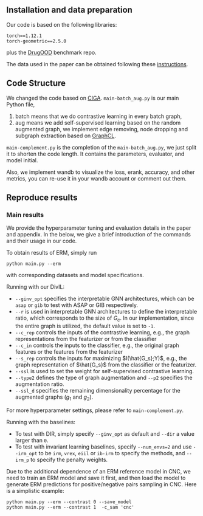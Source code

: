 ## Installation and data preparation

Our code is based on the following libraries:

```
torch==1.12.1
torch-geometric==2.5.0
```

plus the [DrugOOD](https://github.com/tencent-ailab/DrugOOD) benchmark repo.

The data used in the paper can be obtained following these [instructions](./dataset_gen/README.md).

## Code Structure

We changed the code based on [CIGA](https://github.com/LFhase/CIGA/tree/main).
`main-batch_aug.py` is our main Python file, 

1) batch means that we do contrastive learning in every batch graph, 
2) aug means we add self-supervised learning based on the random augmented graph, we implement edge removing, node dropping and subgraph extraction based on [GraphCL](https://github.com/Shen-Lab/GraphCL).

`main-complement.py` is the completion of the `main-batch_aug.py`, we just split it to shorten the code length. It contains the parameters, evaluator, and model initial.

Also, we implement wandb to visualize the loss, erank, accuracy, and other metrics, you can re-use it in your wandb account or comment out them.


## Reproduce results
### Main results
We provide the hyperparameter tuning and evaluation details in the paper and appendix.
In the below, we give a brief introduction of the commands and their usage in our code. 

To obtain results of ERM, simply run 

```
python main.py --erm
```

with corresponding datasets and model specifications.

Running with our DivIL:

- `--ginv_opt` specifies the interpretable GNN architectures, which can be `asap` or `gib` to test with ASAP or GIB respectively.
- `--r` is used in interpretable GNN architectures to define the interpretable ratio, which corresponds to the size of $G_c$. In our implementation, since the entire graph is utilized, the default value is set to `-1`.
- `--c_rep` controls the inputs of the contrastive learning, e.g., the graph representations from the featurizer or from the classifier
- `--c_in` controls the inputs to the classifier, e.g., the original graph features or the features from the featurizer
- `--s_rep` controls the inputs for maximizing $I(\hat{G_s};Y)$, e.g., the graph representation of $\hat{G_s}$ from the classifier or the featurizer.
- `--ssl` is used to set the weight for self-supervised contrastive learning.
- `--type2` defines the type of graph augmentation and `--p2` specifies the augmentation ratio. 
- `--ssl_d` specifies the remaining dimensionality percentage for the augmented graphs ($g_1$ and $g_2$).

For more hyperparameter settings, please refer to `main-complement.py`.

Running with the baselines:

- To test with DIR, simply specify `--ginv_opt` as default and `--dir` a value larger than `0`.
- To test with invariant learning baselines, specify `--num_envs=2` and
  use `--irm_opt` to be `irm`, `vrex`, `eiil` or `ib-irm` to specify the methods,
  and `--irm_p` to specify the penalty weights.

Due to the additional dependence of an ERM reference model in CNC, we need to train an ERM model and save it first,
and then load the model to generate ERM predictions for positive/negative pairs sampling in CNC. 
Here is a simplistic example:
```
python main.py --erm --contrast 0 --save_model
python main.py --erm --contrast 1  -c_sam 'cnc'
```